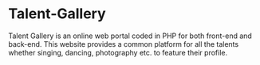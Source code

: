 # Talent-Gallery
Talent Gallery is an online web portal coded in PHP for both front-end and back-end. This website provides a common platform for all the talents whether singing, dancing, photography etc. to feature their profile.
